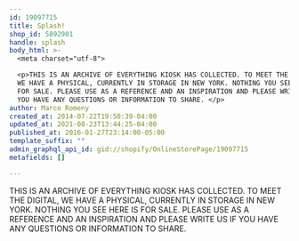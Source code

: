 ```yaml
---
id: 19097715
title: Splash!
shop_id: 5892901
handle: splash
body_html: >-
  <meta charset="utf-8">

  <p>THIS IS AN ARCHIVE OF EVERYTHING KIOSK HAS COLLECTED. TO MEET THE DIGITAL,
  WE HAVE A PHYSICAL, CURRENTLY IN STORAGE IN NEW YORK. NOTHING YOU SEE HERE IS
  FOR SALE. PLEASE USE AS A REFERENCE AND AN INSPIRATION AND PLEASE WRITE US IF
  YOU HAVE ANY QUESTIONS OR INFORMATION TO SHARE. </p>
author: Marco Romeny
created_at: 2014-07-22T19:50:39-04:00
updated_at: 2021-08-23T13:44:25-04:00
published_at: 2016-01-27T23:14:00-05:00
template_suffix: ""
admin_graphql_api_id: gid://shopify/OnlineStorePage/19097715
metafields: []

---
```


THIS IS AN ARCHIVE OF EVERYTHING KIOSK HAS COLLECTED. TO MEET THE DIGITAL, WE HAVE A PHYSICAL, CURRENTLY IN STORAGE IN NEW YORK. NOTHING YOU SEE HERE IS FOR SALE. PLEASE USE AS A REFERENCE AND AN INSPIRATION AND PLEASE WRITE US IF YOU HAVE ANY QUESTIONS OR INFORMATION TO SHARE.
